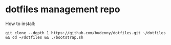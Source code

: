# dotfiles management repo

How to install:

```git clone --depth 1 https://github.com/budenny/dotfiles.git ~/dotfiles && cd ~/dotfiles && ./bootstrap.sh```
